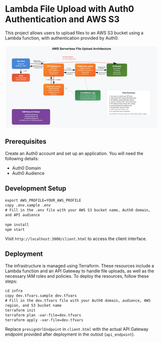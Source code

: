 # Lambda File Upload with Auth0 Authentication and AWS S3

This project allows users to upload files to an AWS S3 bucket using a Lambda function, with authentication provided by Auth0.

![Architecture](architecture.png "Architecture")

## Prerequisites

Create an Auth0 account and set up an application. You will need the following details:
- Auth0 Domain
- Auth0 Audience

## Development Setup

```shell
export AWS_PROFILE=YOUR_AWS_PROFILE
copy .env.sample .env
# Fill in the .env file with your AWS S3 bucket name, Auth0 domain, and API audience

npm install
npm start
```

Visit `http://localhost:3000/client.html` to access the client interface.

## Deployment

The infrastructure is managed using Terraform. These resources include a Lambda function and an API Gateway to handle file uploads, as well as the necessary IAM roles and policies. To deploy the resources, follow these steps:

```shell
cd infra
copy dev.tfvars.sample dev.tfvars
# Fill in the dev.tfvars file with your Auth0 domain, audience, AWS region, and S3 bucket name
terraform init
terraform plan -var-file=dev.tfvars
terraform apply -var-file=dev.tfvars
```

Replace `presignUrlEndpoint` in `client.html` with the actual API Gateway endpoint provided after deployment in the outout (`api_endpoint`).
